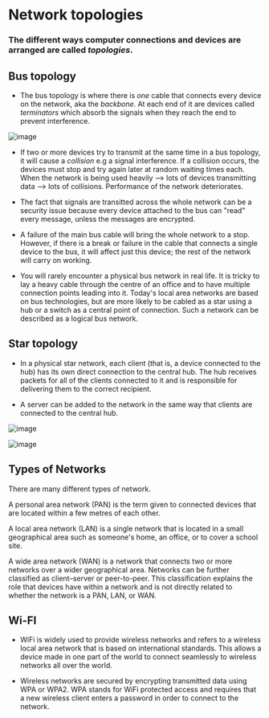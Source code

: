 # Network topologies

### The different ways computer connections and devices are arranged are called *topologies*.

## Bus topology

- The bus topology is where there is *one* cable that connects every device on the network, aka the *backbone*. At each end of it are devices called *terminators* which absorb the signals when they reach the end to prevent interference. 

![image](https://github.com/Minwauu/Network-topologies/assets/110039102/77e1fefb-5d75-4993-900c-ac16ea51f81c)

- If two or more devices try to transmit at the same time in a bus topology, it will cause a *collision* e.g a signal interference. If a collision occurs, the devices must stop and try again later at random waiting times each. When the network is being used heavily --> lots of devices transmitting data --> lots of collisions. Performance of the network deteriorates.

- The fact that signals are transitted across the whole network can be a security issue because every device attached to the bus can "read" every message, unless the messages are encrypted.

- A failure of the main bus cable will bring the whole network to a stop. However, if there is a break or failure in the cable that connects a single device to the bus, it will affect just this device; the rest of the network will carry on working.

- You will rarely encounter a physical bus network in real life. It is tricky to lay a heavy cable through the centre of an office and to have multiple connection points leading into it. Today's local area networks are based on bus technologies, but are more likely to be cabled as a star using a hub or a switch as a central point of connection. Such a network can be described as a logical bus network.

## Star topology

- In a physical star network, each client (that is, 
a device connected to the hub) has its own 
direct connection to the central hub. The hub 
receives packets for all of the clients 
connected to it and is responsible for 
delivering them to the correct recipient. 

- A server can be added to the network in the 
same way that clients are connected to the 
central hub. 

![image](https://github.com/Minwauu/Network-topologies/assets/110039102/b932799d-f29c-4bcb-b08e-e9d2ea8c141c)


![image](https://github.com/Minwauu/Network-topologies/assets/110039102/4e3a60f4-34ed-4951-b53a-c58cafedf9b6)

## Types of Networks

There are many different types of network.

A personal area network (PAN) is the term given to connected devices that are located within a few metres of each other.

A local area network (LAN) is a single network that is located in a small geographical area such as someone's home, an office, or to cover a school site.

A wide area network (WAN) is a network that connects two or more networks over a wider geographical area. Networks can be further classified as client–server or peer-to-peer. This classification explains the role that devices have within a network and is not directly related to whether the network is a PAN, LAN, or WAN.

## Wi-FI

- WiFi is widely used to provide wireless networks 
and refers to a wireless local area network that is 
based on international standards. This allows a 
device made in one part of the world to connect seamlessly to wireless networks all over
the world.

- Wireless networks are secured by encrypting transmitted data using WPA or WPA2. WPA 
stands for WiFi protected access and requires that a new wireless client enters a
password in order to connect to the network. 
